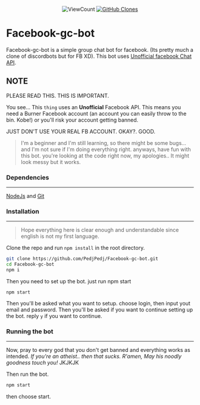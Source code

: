 <p align="center">
    <img alt="ViewCount" src="https://views.whatilearened.today/views/github/PedjPedj/Facebook-gc-bot-badge.svg">
    <a href="https://github.com/PedjPedj/Facebook-gc-bot"><img alt="GitHub Clones" src="https://img.shields.io/badge/dynamic/json?color=success&label=Clone&query=count&url=https://github.com/PedjPedj/Facebook-gc-bot/blob/main/clone.json?raw=True&logo=github"></a>
</p>

# Facebook-gc-bot

Facebook-gc-bot is a simple group chat bot for facebook. (Its pretty much a clone of discordbots but for FB XD).
This bot uses [Unofficial facebook Chat API](https://github.com/Schmavery/facebook-chat-api).

## NOTE

PLEASE READ THIS. THIS IS IMPORTANT.

You see... This `thing` uses an **Unofficial** Facebook API. This means you need a Burner Facebook account (an account you can easily throw to the bin. Kobe!) or you'll risk your account getting banned.

JUST DON'T USE YOUR REAL FB ACCOUNT. OKAY?. GOOD.

> I'm a beginner and I'm still learning, so there might be some bugs... and I'm not sure if I'm doing everything right. anyways, have fun with this bot. you're looking at the code right now, my apologies.. It might look messy but it works.

### Dependencies

---

[NodeJs](https://nodejs.org/en/download/) and [Git](https://git-scm.com/downloads)

### Installation

---

> Hope everything here is clear enough and understandable since english is not my first language.

Clone the repo and run `npm install` in the root directory.

```bash
git clone https://github.com/PedjPedj/Facebook-gc-bot.git
cd Facebook-gc-bot
npm i
```

Then you need to set up the bot. just run npm start

```
npm start
```

Then you'll be asked what you want to setup.
choose login, then input yout email and password.
Then you'll be asked if you want to continue setting up the bot.
reply `y` if you want to continue.

### Running the bot

---

Now, pray to every god that you don't get banned and everything works as intended.
_If you're an atheist.. then that sucks. R'amen, May his noodly goodness touch you!_ JKJKJK

Then run the bot.

```bash
npm start
```

then choose start.
